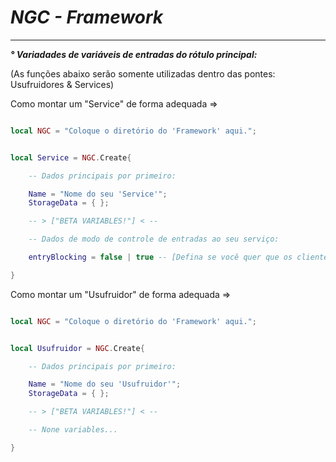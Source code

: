 #           **_NGC - Framework_**
_______________________________________________

___° Variadades de variáveis de entradas do rótulo principal:___

(As funções abaixo serão somente utilizadas dentro das pontes: Usufruidores & Services) 

 Como montar um "Service" de forma adequada => 

```lua

local NGC = "Coloque o diretório do 'Framework' aqui.";


local Service = NGC.Create{

    -- Dados principais por primeiro:

    Name = "Nome do seu 'Service'";
    StorageData = { };

    -- > ["BETA VARIABLES!"] < -- 

    -- Dados de modo de controle de entradas ao seu serviço:

    entryBlocking = false | true -- [Defina se você quer que os clientes possam acessar seu serviço ou não]

}


```

 Como montar um "Usufruidor" de forma adequada => 

```lua

local NGC = "Coloque o diretório do 'Framework' aqui.";


local Usufruidor = NGC.Create{

    -- Dados principais por primeiro:

    Name = "Nome do seu 'Usufruidor'";
    StorageData = { };

    -- > ["BETA VARIABLES!"] < -- 

    -- None variables...

}


```
